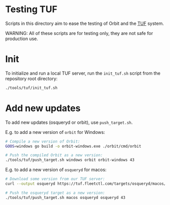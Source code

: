 # Testing TUF

Scripts in this directory aim to ease the testing of Orbit and the
[TUF](https://theupdateframework.io/) system.

WARNING: All of these scripts are for testing only, they are not safe for production use.

# Init

To initialize and run a local TUF server, run the `init_tuf.sh` script from the repository root directory:
```sh
./tools/tuf/init_tuf.sh
```

# Add new updates

To add new updates (osqueryd or orbit), use `push_target.sh`.

E.g. to add a new version of `orbit` for Windows:
```sh
# Compile a new version of Orbit:
GOOS=windows go build -o orbit-windows.exe ./orbit/cmd/orbit

# Push the compiled Orbit as a new version:
./tools/tuf/push_target.sh windows orbit orbit-windows 43
```

E.g. to add a new version of `osqueryd` for macos:
```sh
# Download some version from our TUF server:
curl --output osqueryd https://tuf.fleetctl.com/targets/osqueryd/macos/5.0.1/osqueryd

# Push the osqueryd target as a new version:
./tools/tuf/push_target.sh macos osqueryd osqueryd 43
```